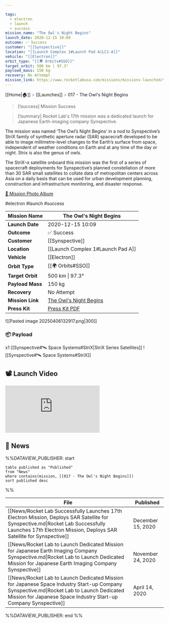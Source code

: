 ```yaml
---

tags:
  - electron
  - launch
  - success
mission_name: "The Owl's Night Begins"
launch_date: 2020-12-15 10:09
outcome: ✅ Success
customer: "[[Synspective]]"
location: "[[Launch Complex 1#Launch Pad A|LC1-A]]"
vehicle: "[[Electron]]"
orbit_type: "[[🌍 Orbits#SSO]]"
target_orbit: 500 km | 97.3°
payload_mass: 150 kg
recovery: No Attempt
mission_link: https://www.rocketlabusa.com/missions/missions-launched/the-owls-night-begins-2/
---
```

[[Home|🏠]]  <span style="color: LightSlateGray">></span>  [[Launches]]  <span style="color: LightSlateGray">></span>  017 - The Owl's Night Begins

>[!success] Mission Success

>[!summary]
Rocket Lab's 17th mission was a dedicated launch for Japanese Earth-imaging company Synspective.
>
The mission was named ‘The Owl’s Night Begins’ in a nod to Synspective’s StriX family of synthetic aperture radar (SAR) spacecraft developed to be able to image millimetre-level changes to the Earth’s surface from space, independent of weather conditions on Earth and at any time of the day or night. Strix is also the genus of owls.
>
The StriX-α satellite onboard this mission was the first of a series of spacecraft deployments for Synspective’s planned constellation of more than 30 SAR small satellites to collate data of metropolitan centers across Asia on a daily basis that can be used for urban development planning, construction and infrastructure monitoring, and disaster response.
>
[📸 Mission Photo Album](https://www.flickr.com/photos/rocketlab/albums/with/72177720301776244)


#electron #launch #success

| **Mission Name** | The Owl's Night Begins                                                                                     |
| ---------------- | ---------------------------------------------------------------------------------------------------------- |
| **Launch Date**  | 2020-12-15 10:09                                                                                           |
| **Outcome**      | ✅ Success                                                                                                  |
| **Customer**     | [[Synspective]]                                                                                            |
| **Location**     | [[Launch Complex 1#Launch Pad A]]                                                                          |
| **Vehicle**      | [[Electron]]                                                                                               |
| **Orbit Type**   | [[🌍 Orbits#SSO]]                                                                                          |
| **Target Orbit** | 500 km &#124; 97.3°                                                                                        |
| **Payload Mass** | 150 kg                                                                                                     |
| **Recovery**     | No Attempt                                                                                                 |
| **Mission Link** | [The Owl's Night Begins](https://www.rocketlabusa.com/missions/missions-launched/the-owls-night-begins-2/) |
| **Press Kit**    | [Press Kit PDF](https://rocketlabcorp.com/assets/Uploads/Flight-17-Press-Kit2.pdf)                         |

![[Pasted image 20250406132917.png|300]]

### 📦 Payload

x1 [[Synspective#🛰️ Space Systems#StriX|StriX Series Satellites]] ![[Synspective#🛰️ Space Systems#StriX]]
## 📽️ Launch Video
<div class="responsive-video">
<iframe src="https://www.youtube.com/embed/AmbjFv3wa68" title="Rocket Lab&#39;s Electron - The Owl&#39;s Night Begins Mission" frameborder="0" allow="accelerometer; autoplay; clipboard-write; encrypted-media; gyroscope; picture-in-picture; web-share" referrerpolicy="strict-origin-when-cross-origin" allowfullscreen></iframe>     
</div>

## 📰 News
%%DATAVIEW_PUBLISHER: start
```
table published as "Published"
from "News"
where contains(mission, [[017 - The Owl's Night Begins]])
sort published desc
```
%%

| File                                                                                                                                                                                                         | Published         |
| ------------------------------------------------------------------------------------------------------------------------------------------------------------------------------------------------------------ | ----------------- |
| [[News/Rocket Lab Successfully Launches 17th Electron Mission, Deploys SAR Satellite for Synspective.md\|Rocket Lab Successfully Launches 17th Electron Mission, Deploys SAR Satellite for Synspective]]     | December 15, 2020 |
| [[News/Rocket Lab to Launch Dedicated Mission for  Japanese Earth Imaging Company Synspective.md\|Rocket Lab to Launch Dedicated Mission for  Japanese Earth Imaging Company Synspective]]                   | November 24, 2020 |
| [[News/Rocket Lab to Launch Dedicated Mission for Japanese Space Industry Start-up Company Synspective.md\|Rocket Lab to Launch Dedicated Mission for Japanese Space Industry Start-up Company Synspective]] | April 14, 2020    |

%%DATAVIEW_PUBLISHER: end %%